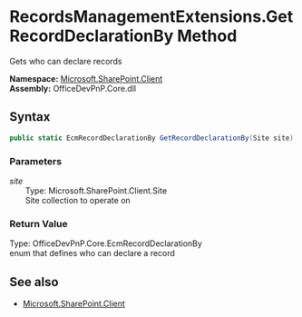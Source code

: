 # RecordsManagementExtensions.GetRecordDeclarationBy Method  
Gets who can declare records  

**Namespace:** [Microsoft.SharePoint.Client](Microsoft.SharePoint.Client.md)  
**Assembly:** OfficeDevPnP.Core.dll  
## Syntax
```C#
public static EcmRecordDeclarationBy GetRecordDeclarationBy(Site site)
```
### Parameters
*site*  
&emsp;&emsp;Type: Microsoft.SharePoint.Client.Site  
&emsp;&emsp;Site collection to operate on  
  
### Return Value
Type: OfficeDevPnP.Core.EcmRecordDeclarationBy  
 enum that defines who can declare a record

## See also
- [Microsoft.SharePoint.Client](Microsoft.SharePoint.Client.md)
